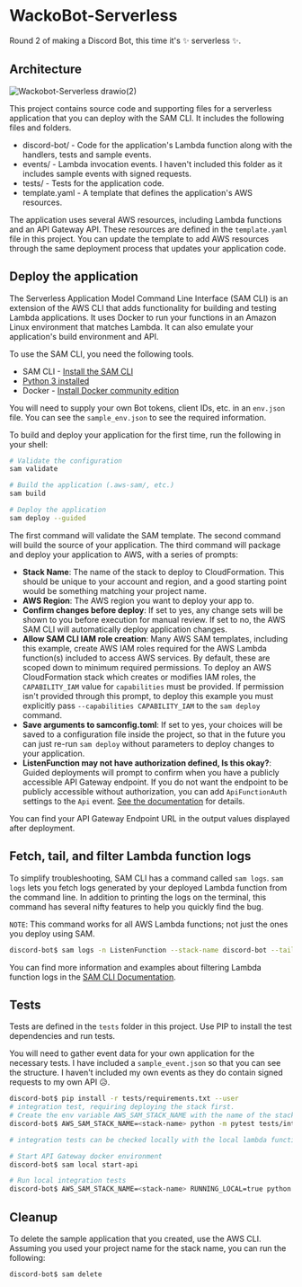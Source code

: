 # WackoBot-Serverless
Round 2 of making a Discord Bot, this time it's ✨ serverless ✨.

## Architecture
![Wackobot-Serverless drawio(2)](https://user-images.githubusercontent.com/26003209/173098028-c697051c-2acb-4d7d-a3ad-be34718a4a83.svg)

This project contains source code and supporting files for a serverless application that you can deploy with the SAM CLI. It includes the following files and folders.

- discord-bot/ - Code for the application's Lambda function along with the handlers, tests and sample events.
- events/ - Lambda invocation events. I haven't included this folder as it includes sample events with signed requests.
- tests/ - Tests for the application code. 
- template.yaml - A template that defines the application's AWS resources.

The application uses several AWS resources, including Lambda functions and an API Gateway API. These resources are defined in the `template.yaml` file in this project. You can update the template to add AWS resources through the same deployment process that updates your application code.

## Deploy the application

The Serverless Application Model Command Line Interface (SAM CLI) is an extension of the AWS CLI that adds functionality for building and testing Lambda applications. It uses Docker to run your functions in an Amazon Linux environment that matches Lambda. It can also emulate your application's build environment and API.

To use the SAM CLI, you need the following tools.

* SAM CLI - [Install the SAM CLI](https://docs.aws.amazon.com/serverless-application-model/latest/developerguide/serverless-sam-cli-install.html)
* [Python 3 installed](https://www.python.org/downloads/)
* Docker - [Install Docker community edition](https://hub.docker.com/search/?type=edition&offering=community)

You will need to supply your own Bot tokens, client IDs, etc. in an `env.json` file. You can see the `sample_env.json` to see the required information.

To build and deploy your application for the first time, run the following in your shell:

```bash
# Validate the configuration
sam validate 

# Build the application (.aws-sam/, etc.)
sam build

# Deploy the application
sam deploy --guided
```

The first command will validate the SAM template. The second command will build the source of your application. The third command will package and deploy your application to AWS, with a series of prompts:

* **Stack Name**: The name of the stack to deploy to CloudFormation. This should be unique to your account and region, and a good starting point would be something matching your project name.
* **AWS Region**: The AWS region you want to deploy your app to.
* **Confirm changes before deploy**: If set to yes, any change sets will be shown to you before execution for manual review. If set to no, the AWS SAM CLI will automatically deploy application changes.
* **Allow SAM CLI IAM role creation**: Many AWS SAM templates, including this example, create AWS IAM roles required for the AWS Lambda function(s) included to access AWS services. By default, these are scoped down to minimum required permissions. To deploy an AWS CloudFormation stack which creates or modifies IAM roles, the `CAPABILITY_IAM` value for `capabilities` must be provided. If permission isn't provided through this prompt, to deploy this example you must explicitly pass `--capabilities CAPABILITY_IAM` to the `sam deploy` command.
* **Save arguments to samconfig.toml**: If set to yes, your choices will be saved to a configuration file inside the project, so that in the future you can just re-run `sam deploy` without parameters to deploy changes to your application.
* **ListenFunction may not have authorization defined, Is this okay?**: Guided deployments will prompt to confirm when you have a publicly accessible API Gateway endpoint. If you do not want the endpoint to be publicly accessible without authorization, you can add `ApiFunctionAuth` settings to the `Api` event. [See the documentation](https://docs.aws.amazon.com/serverless-application-model/latest/developerguide/sam-property-function-apifunctionauth.html) for details.

You can find your API Gateway Endpoint URL in the output values displayed after deployment.

## Fetch, tail, and filter Lambda function logs

To simplify troubleshooting, SAM CLI has a command called `sam logs`. `sam logs` lets you fetch logs generated by your deployed Lambda function from the command line. In addition to printing the logs on the terminal, this command has several nifty features to help you quickly find the bug.

`NOTE`: This command works for all AWS Lambda functions; not just the ones you deploy using SAM.

```bash
discord-bot$ sam logs -n ListenFunction --stack-name discord-bot --tail
```

You can find more information and examples about filtering Lambda function logs in the [SAM CLI Documentation](https://docs.aws.amazon.com/serverless-application-model/latest/developerguide/serverless-sam-cli-logging.html).

## Tests

Tests are defined in the `tests` folder in this project. Use PIP to install the test dependencies and run tests.

You will need to gather event data for your own application for the necessary tests. I have included a `sample_event.json` so that you can see the structure. I haven't included my own events as they do contain signed requests to my own API 😥.

```bash
discord-bot$ pip install -r tests/requirements.txt --user
# integration test, requiring deploying the stack first.
# Create the env variable AWS_SAM_STACK_NAME with the name of the stack we are testing
discord-bot$ AWS_SAM_STACK_NAME=<stack-name> python -m pytest tests/integration -v

# integration tests can be checked locally with the local lambda function running docker

# Start API Gateway docker environment
discord-bot$ sam local start-api

# Run local integration tests
discord-bot$ AWS_SAM_STACK_NAME=<stack-name> RUNNING_LOCAL=true python -m pytest tests/integration -v
```

## Cleanup

To delete the sample application that you created, use the AWS CLI. Assuming you used your project name for the stack name, you can run the following:

```bash
discord-bot$ sam delete
```
